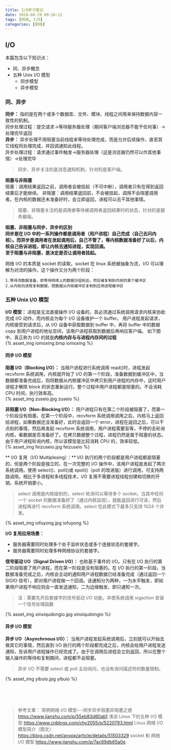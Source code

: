```yaml
---
title: I/O学习笔记
date: 2018-04-29 09:26:12
tags: [网络, I/O]
categories: [网络]
---
```


## I/O

本篇包含以下知识点：

- 同、异步概念
- 五种 Unix I/O 模型
  - 同步模型
  - 异步模型

<!-- more -->

### 同、异步

**同步：** 指的是在两个或多个数据库、文件、模块、线程之间用来保持数据内容一致性的机制。<br>
同步处理过程：提交请求->等待服务器处理（期间客户端浏览器不能干任何事）->处理完毕返回<br>
**异步：** 异步处理不用阻塞当前线程来等待处理完成，而是允许后续操作，直至其它线程将处理完成，并回调通知此线程。<br>
异步处理过程：请求通过事件触发->服务器处理（这是浏览器仍然可以作其他事情）->处理完毕

> 同步、异步关注的是消息通知机制，针对的是客户端。

**阻塞与非阻塞**<br>
阻塞：调用结果返回之前，调用者会被挂起（不可中断），调用者只有在得到返回结果后才能继续。
非阻塞：调用结果返回前，不会被挂起，调用不会阻塞调用者。在内核的数据还未准备好时，会立即返回，进程可以去干其他事情。

> 阻塞、非阻塞关注的是调用者等待被调用者返回结果时的状态，针对的是服务器端。

**阻塞、非阻塞与同步、异步的区别**<br>
**同步是在 I/O 中的一系列操作都是调用者（用户进程）自己完成（自己去问内核）。而异步是调用者在发起调用后，自己不管了，等内核数据准备好了以后，内核自己告诉进程，即让内核去通知进程，实现回调。** <br>
**至于阻塞与非阻塞，是决定是否让调用者挂起。**

网络 I/O 的本质是 socket 的读取，socket 在 linux 系统被抽象为流，I/O 可以理解为对流的操作。这个操作又分为两个阶段：

    1.等待流数据准备，即等待网络上的数据分组到达，然后被复制到内核的某个缓冲区
    2.从内核向进程复制数据，把数据从内核缓冲区复制到应用进程缓冲区

### 五种 Unix I/O 模型

**I/O 模型：**
进程是无法直接操作 I/O 设备的，其必须通过系统调用请求内核来协助完成 I/O 动作，而内核会为每个 I/O 设备维护一个 buffer。 用户进程发起请求，内核接受到请求后，从 I/O 设备中获取数据到 buffer 中，再将 buffer 中的数据 copy 到用户进程的地址空间，该用户进程获取到数据后再响应客户端。
如下图中，真正称为 I/O 的就是**内核内存与与进程内存间的过程**<br>
{% asset_img iomoxing.bmp iomoxing %}

#### 同步 I/O 模型

**阻塞 I/O（Blocking I/O）：** 当用户进程进行系统调用 read()时，进程发起 recvform 系统调用，内核就开始了 I/O 的第一个阶段，准备数据到缓冲区中，当数据都准备完成后，则将数据从内核缓冲区中拷贝到用户进程的内存中，这时用户进程才解除 block 的状态重新运行。整个过程中用户进程都是阻塞的。不会消耗 CPU 时间，执行效率高。<br>
{% asset_img zuseio.jpg zuseio %}

**非阻塞 I/O（Non-Blocking I/O）：** 用户进程只有在第二个阶段被阻塞了，而第一个阶段没有阻塞。在第一个阶段中，recvform 系统调用调用之后，内核马上返回给进程，如果数据还没准备好，此时会返回一个 error，进程在返回之后，可以干点别的事情，然后再发起 recvform 系统调用，用户进程需要盲等，不停的去轮询内核，看数据是否准备好了。在拷贝数据整个过程，进程仍然是属于阻塞的状态。由于用户进程轮询内核，所以该模型是比较消耗 CPU 的，效率较低。<br>
{% asset_img feizuseio.jpg feizuseio %}

** I/O 复用（I/O Multiplexing）：** I/O 执行的两个阶段都是用户进程都是阻塞的，但是两个阶段是独立的，在一次完整的 I/O 操作中，该用户进程是发起了两次系统调用。使用 select()、poll()或 epoll()（poll 的改进版）进行调用，可支持两路调用。相比于多进程和多线程技术，I/O 复用不需要进程线程创建和切换的开销，系统开销更小。

> select 调用是内核级别的，select 轮询可以等待多个 socket，当其中任何一个 socket 的数据准备好了（通过内核监视），就能返回进行可读，然后进程再进行 recvform 系统调用。select 在此模式下最多只支持 1024 个并发。

{% asset_img iofuyong.jpg iofuyong %}

**I/O 复用应用场景：** <br>

- 服务器需要同时处理多个处于监听状态或多个连接状态的套接字。
- 服务器需要同时处理多种网络协议的套接字。

**信号驱动 I/O（Signal Driven I/O）：** 也称基于事件的 I/O。只有在 I/O 执行的第二阶段阻塞了用户进程，而在第一阶段是没有阻塞的。在 I/O 执行的第一阶段，当数据准备完成之后，内核会主动的通知用户进程数据已经准备完成（通过返回一个 SIGIO 信号），即对用户进程做一个回调。该通知分为两种，一为水平触发，即如果用户进程不响应则会一直发送通知，二为边缘触发，即只通知一次。

> 注：需要先开启套接字的信号驱动 I/O 功能，并使系统调用 sigaction 安装一个信号处理函数

{% asset_img xinxiqudongio.jpg xinxiqudongio %}

#### 异步 I/O 模型

**异步 I/O（Asynchrnous I/O）：** 当用户进程发起系统调用后，立刻就可以开始去做其它的事情，然后直到 I/O 执行的两个阶段都完成之后，内核会给用户进程发送通知，告诉用户进程操作已经完成了。由于在调用后进程会立刻返回，所以在整个输入操作的等待和复制期间，进程都不会阻塞。

> 异步 I/O 不需要 select 或 poll 主动询问，也没有询问描述符的数量限制。

{% asset_img yibuio.jpg yibuio %}

<br><br><br>

> 参考文章：
> 简明网络 I/O 模型---同步异步阻塞非阻塞之惑 https://www.jianshu.com/p/55eb83d60ab1
> 浅谈 Linux 下的五种 I/O 模型 https://www.cnblogs.com/chy2055/p/5220793.html
> Linux 网络 I/O 模型简介（图文） https://blog.csdn.net/anxpp/article/details/51503329
> socket 和 网络 I/O 模型 https://www.jianshu.com/p/7ac69db65a0e
